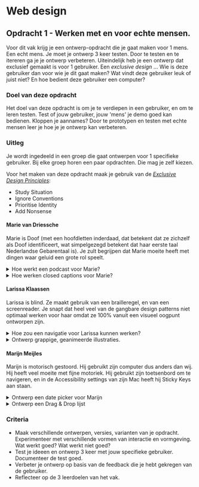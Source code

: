 # Web design
## Opdracht 1 - Werken met en voor echte mensen.


Voor dit vak krijg je een ontwerp-opdracht die je gaat maken voor 1 mens. Een echt mens. Je moet je ontwerp 3 keer testen. Door te testen en te itereren ga je je ontwerp verbeteren. Uiteindelijk heb je een ontwerp dat exclusief gemaakt is voor 1 gebruiker. Een _exclusive design_ ... Wie is deze gebruiker dan voor wie je dit gaat maken? Wat vindt deze gebruiker leuk of juist niet? En hoe bedient deze gebruiker een computer?



### Doel van deze opdracht
Het doel van deze opdracht is om je te verdiepen in een gebruiker, en om te leren testen. Test of jouw gebruiker, jouw 'mens' je demo goed kan bedienen. Kloppen je aannames? Door te prototypen en testen met echte mensen leer je hoe je je ontwerp kan verbeteren.


### Uitleg
Je wordt ingedeeld in een groep die gaat ontwerpen voor 1 specifieke gebruiker. Bij elke groep horen een paar opdrachten. Die mag je zelf kiezen.

Voor het maken van deze opdracht maak je gebruik van de [_Exclusive Design Principles_](https://exclusive-design.vasilis.nl):

- Study Situation
- Ignore Conventions
- Prioritise Identity
- Add Nonsense


#### Marie van Driessche

Marie is Doof (met een hoofdletten inderdaad, dat betekent dat ze zichzelf als Doof identificeert, wat simpelgezegd betekent dat haar eerste taal Nederlandse Gebarentaal is). Je zult begrijpen dat Marie moeite heeft met dingen waar geluid een grote rol speelt.

<details>
<summary>Hoe werkt een podcast voor Marie?</summary>
<p>In een transcriptie gaat natuurlijk nogal wat nuance verloren. Maak een oplossing die minimaal net zo prettig is voor iemand die niet kan luisteren als voor iemand die wel kan luisteren.
</details>

<details>
<summary>Hoe werken closed captions voor Marie?</summary>
<p>Voor Marie gaat er enorm veel nuance verloren tijdens het kijken naar een film of een documentaire. Bij veel films worden closed captions aangeboden, maar die zijn zo neutraal als maar kan. Hoe zou je closed captions
</details>

#### Larissa Klaassen

Larissa is blind. Ze maakt gebruik van een brailleregel, en van een screenreader. Je snapt dat heel veel van de gangbare design patterns niet optimaal werken voor haar omdat ze 100% vanuit een visueel oogpunt ontworpen zijn.

<details>
<summary>Hoe zou een navigatie voor Larissa kunnen werken?</summary>
<p>Tijdens het introductiecollege heb je een filmpje gezien van een niet-getrainde screenreadergebruiker die een navigatiemenu gebruikt. Dat was niet optimaal. Het menu helemaal onderaan de pagina zetten is weer onhandig voor als je dat wel nodig hebt. Stel nou dat *iedereen* blind was en een screenreader gebruikte, wat zou dan het normale navigatie-pattern zijn?
</details>

<details>
<summary>Ontwerp grappige, geanimeerde illustraties.</summary>
<p>Hannes Wallrafen maakt <a href="http://www.geluidinzicht.nl/geluidsprojecten/">audiocollages</a>. Deze wil hij graag op een nieuwe website zetten. Hier wil hij grappige, korte geanimeerde illustraties bij hebben. Ontwerp bij één audiocollage één geanimeerde illustratie <em>die zowel voor Larissa, als voor jezelf grappig is</em>.
</details>

#### Marijn Meijles

Marijn is motorisch gestoord. Hij gebruikt zijn computer dus anders dan wij. Hij heeft veel moeite met fijne motoriek. Hij gebruikt zijn toetsenbord om te navigeren, en in de Accessibility settings van zijn Mac heeft hij Sticky Keys aan staan.

<details>
<summary>Ontwerp een date picker voor Marijn</summary>
<p>Hij reist veel met de trein, en hij moet van tevoren aangeven welke trein hij wil nemen zodat er iemand is om hem te helpen met zijn rolstoel. Date-pickers zijn over het algemeen priegelig, en niet ontworpen voor iemand die afhankelijk is van zijn toetsenbord?
</details>

<details>
<summary>Ontwerp een Drag & Drop lijst</summary>
<p>Hoe kun je een drag & drop lijst optimaliseren voor een gebruiker die afhankelijk is van zijn toetsenbord én motorisch gestoord is?
</details>





### Criteria
- Maak verschillende ontwerpen, versies, varianten van je opdracht. Experimenteer met verschillende vormen van interactie en vormgeving. Wat werkt goed? Wat werkt niet goed?
- Test je ideeen en ontwerp 3 keer met jouw specifieke gebruiker. Documenteer de test goed.
- Verbeter je ontwerp op basis van de feedback die je hebt gekregen van de gebruiker.
- Reflecteer op de 3 leerdoelen van het vak.
